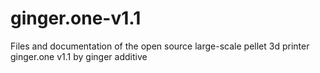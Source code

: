 # ginger.one-v1.1
Files and documentation of the open source large-scale pellet 3d printer ginger.one v1.1 by ginger additive

